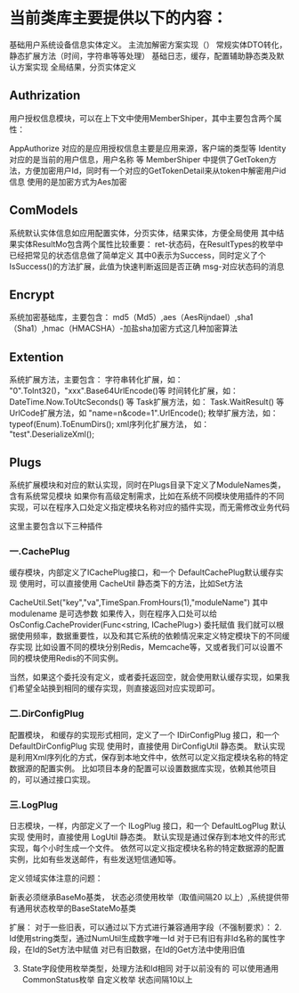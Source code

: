 # 当前类库主要提供以下的内容：

基础用户系统设备信息实体定义。
主流加解密方案实现（）
常规实体DTO转化，静态扩展方法（时间，字符串等等处理）
基础日志，缓存，配置辅助静态类及默认方案实现
全局结果，分页实体定义

## Authrization

用户授权信息模块，可以在上下文中使用MemberShiper，其中主要包含两个属性：

AppAuthorize
对应的是应用授权信息主要是应用来源，客户端的类型等
Identity
对应的是当前的用户信息，用户名称 等
MemberShiper 中提供了GetToken方法，方便加密用户Id，同时有一个对应的GetTokenDetail来从token中解密用户id信息
使用的是加密方式为Aes加密


## ComModels
系统默认实体信息如应用配置实体，分页实体，结果实体，方便全局使用
其中结果实体ResultMo包含两个属性比较重要：
ret-状态码，在ResultTypes的枚举中已经把常见的状态信息做了简单定义
其中0表示为Success，同时定义了个IsSuccess()的方法扩展，此值为快速判断返回是否正确
msg-对应状态码的消息

## Encrypt
系统加密基础库，主要包含：
md5（Md5）,aes（AesRijndael）,sha1（Sha1）,hmac（HMACSHA）-加盐sha加密方式这几种加密算法

## Extention
系统扩展方法，主要包含：
字符串转化扩展，如： "0".ToInt32()，"xxx".Base64UrlEncode()等
时间转化扩展，如：DateTime.Now.ToUtcSeconds() 等
Task扩展方法，如： Task.WaitResult() 等
UrlCode扩展方法，如 "name=n&code=1".UrlEncode();
枚举扩展方法，如： typeof(Enum).ToEnumDirs();
xml序列化扩展方法， 如： "test".DeserializeXml();

## Plugs
系统扩展模块和对应的默认实现，同时在Plugs目录下定义了ModuleNames类，含有系统常见模块
如果你有高级定制需求，比如在系统不同模块使用插件的不同实现，可以在程序入口处定义指定模块名称对应的插件实现，而无需修改业务代码

这里主要包含以下三种插件

### 一.CachePlug
缓存模块，内部定义了ICachePlug接口，和一个 DefaultCachePlug默认缓存实现
使用时，可以直接使用 CacheUtil 静态类下的方法，比如Set方法

CacheUtil.Set("key","va",TimeSpan.FromHours(1),"moduleName")
其中 modulename 是可选参数
如果传入，则在程序入口处可以给 OsConfig.CacheProvider(Func<string, ICachePlug>) 委托赋值
我们就可以根据使用频率，数据重要性，以及和其它系统的依赖情况来定义特定模块下的不同缓存实现
比如设置不同的模块分别Redis，Memcache等，又或者我们可以设置不同的模块使用Redis的不同实例。

当然，如果这个委托没有定义，或者委托返回空，就会使用默认缓存实现，如果我们希望全站换到相同的缓存实现，则直接返回对应实现即可。

### 二.DirConfigPlug
配置模块， 和缓存的实现形式相同，定义了一个 IDirConfigPlug 接口，和一个 DefaultDirConfigPlug 实现
使用时，直接使用 DirConfigUtil 静态类。
默认实现是利用Xml序列化的方式，保存到本地文件中，依然可以定义指定模块名称的特定数据源的配置实例。
比如项目本身的配置可以设置数据库实现，依赖其他项目的，可以通过接口实现。

### 三.LogPlug
日志模块，一样，内部定义了一个 ILogPlug 接口，和一个 DefaultLogPlug 默认实现
使用时，直接使用 LogUtil 静态类。
默认实现是通过保存到本地文件的形式实现，每个小时生成一个文件。
依然可以定义指定模块名称的特定数据源的配置实例，比如有些发送邮件，有些发送短信通知等。



定义领域实体注意的问题：

新表必须继承BaseMo基类， 状态必须使用枚举（取值间隔20 以上）,系统提供带有通用状态枚举的BaseStateMo基类



扩展：
对于一些旧表，可以通过以下方式进行兼容通用字段（不强制要求）：
2.  Id使用string类型，通过NumUtil生成数字唯一Id
	对于已有旧有非Id名称的属性字段，在Id的Set方法中赋值
	对已有旧数据，在Id的Get方法中使用旧值

3. State字段使用枚举类型，处理方法和Id相同
	对于以前没有的
		可以使用通用CommonStatus枚举
		自定义枚举  状态间隔10以上

